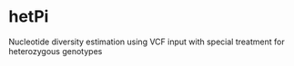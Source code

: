 # hetPi
Nucleotide diversity estimation using VCF input with special treatment for heterozygous genotypes
